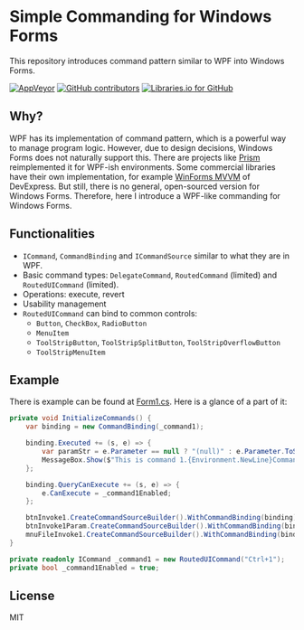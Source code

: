 # Simple Commanding for Windows Forms

This repository introduces command pattern similar to WPF into Windows Forms.

[![AppVeyor](https://img.shields.io/appveyor/ci/hozuki/winformscommanding.svg)](https://ci.appveyor.com/project/hozuki/winformscommanding)
[![GitHub contributors](https://img.shields.io/github/contributors/hozuki/winformscommanding.svg)](https://github.com/hozuki/winformscommanding/graphs/contributors)
[![Libraries.io for GitHub](https://img.shields.io/librariesio/github/hozuki/winformscommanding.svg)](https://github.com/hozuki/winformscommanding)

## Why?

WPF has its implementation of command pattern, which is a powerful way to manage program logic.
However, due to design decisions, Windows Forms does not naturally support this.
There are projects like [Prism](https://github.com/PrismLibrary/Prism) reimplemented it for WPF-ish environments.
Some commercial libraries have their own implementation, for example [WinForms MVVM](https://documentation.devexpress.com/WindowsForms/113965/Build-an-Application/WinForms-MVVM/Concepts/Commands) of DevExpress.
But still, there is no general, open-sourced version for Windows Forms.
Therefore, here I introduce a WPF-like commanding for Windows Forms.

## Functionalities

- `ICommand`, `CommandBinding` and `ICommandSource` similar to what they are in WPF.
- Basic command types: `DelegateCommand`, `RoutedCommand` (limited) and `RoutedUICommand` (limited).
- Operations: execute, revert
- Usability management
- `RoutedUICommand` can bind to common controls:
  - `Button`, `CheckBox`, `RadioButton`
  - `MenuItem`
  - `ToolStripButton`, `ToolStripSplitButton`, `ToolStripOverflowButton`
  - `ToolStripMenuItem`

## Example

There is example can be found at [Form1.cs](src/Example/Form1.cs). Here is a glance of a part of it:

```csharp
private void InitializeCommands() {
    var binding = new CommandBinding(_command1);

    binding.Executed += (s, e) => {
        var paramStr = e.Parameter == null ? "(null)" : e.Parameter.ToString();
        MessageBox.Show($"This is command 1.{Environment.NewLine}Command parameter: {paramStr}");
    };

    binding.QueryCanExecute += (s, e) => {
        e.CanExecute = _command1Enabled;
    };

    btnInvoke1.CreateCommandSourceBuilder().WithCommandBinding(binding).Build();
    btnInvoke1Param.CreateCommandSourceBuilder().WithCommandBinding(binding).WithCommandParameter(1234).Build();
    mnuFileInvoke1.CreateCommandSourceBuilder().WithCommandBinding(binding).Build();
}

private readonly ICommand _command1 = new RoutedUICommand("Ctrl+1");
private bool _command1Enabled = true;
```

## License 

MIT
